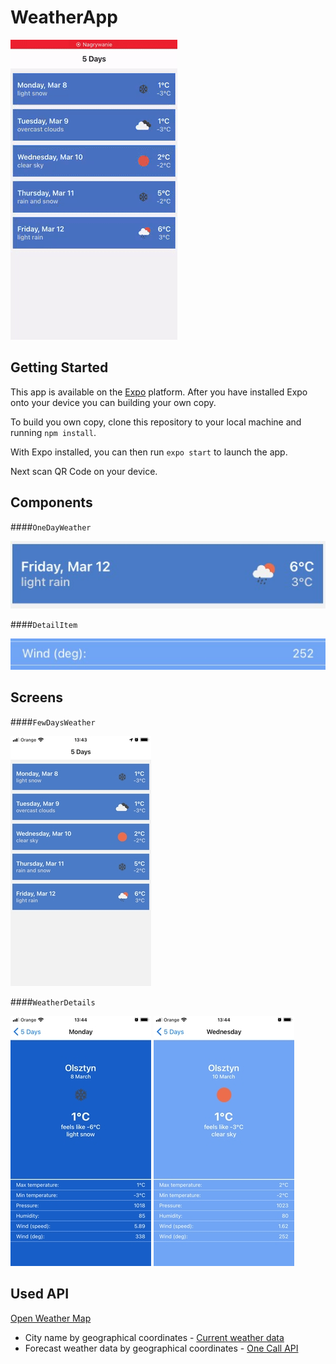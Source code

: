 # WeatherApp
![Algorithm schema](./Print_Screen/presentation.gif)
## Getting Started
This app is available on the [Expo](https://expo.io/ "Expo homepage") platform. After you have installed Expo onto your device you can building your own copy.

To build you own copy, clone this repository to your local machine and running `npm install`.

With Expo installed, you can then run `expo start` to launch the app.

Next scan QR Code on your device.

## Components
####`OneDayWeather`

![Algorithm schema](./Print_Screen/OneDayWeather.jpg)

####`DetailItem`

![Algorithm schema](./Print_Screen/DetailItem.jpg)

## Screens

####`FewDaysWeather`

![Algorithm schema](./Print_Screen/home.jpg)

####`WeatherDetails`

![Algorithm schema](./Print_Screen/details_1.jpg)
![Algorithm schema](./Print_Screen/details_2.jpg)

## Used API
[Open Weather Map](https://openweathermap.org/)

* City name by geographical coordinates - [Current weather data](https://openweathermap.org/current)
* Forecast weather data by geographical coordinates - [One Call API](https://openweathermap.org/api/one-call-api)
